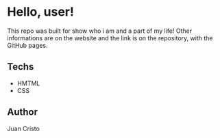 # Hello, user!

This repo was built for show who i am and a part of my life! Other informations are on the website and the link is on the repository, with the GitHub pages.

## Techs

- HMTML
- CSS

## Author
Juan Cristo
